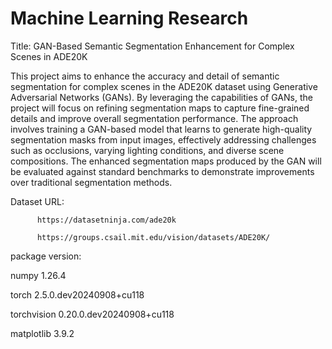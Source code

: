 # Machine Learning Research
Title: GAN-Based Semantic Segmentation Enhancement for Complex Scenes in ADE20K


This project aims to enhance the accuracy and detail of semantic segmentation for complex scenes in the ADE20K
dataset using Generative Adversarial Networks (GANs). By leveraging the capabilities of GANs, the project will focus
on refining segmentation maps to capture fine-grained details and improve overall segmentation performance. The
approach involves training a GAN-based model that learns to generate high-quality segmentation masks from input
images, effectively addressing challenges such as occlusions, varying lighting conditions, and diverse scene
compositions. The enhanced segmentation maps produced by the GAN will be evaluated against standard
benchmarks to demonstrate improvements over traditional segmentation methods.

Dataset URL: 

          https://datasetninja.com/ade20k
          
          https://groups.csail.mit.edu/vision/datasets/ADE20K/

package version:

numpy              1.26.4

torch              2.5.0.dev20240908+cu118

torchvision        0.20.0.dev20240908+cu118

matplotlib         3.9.2

